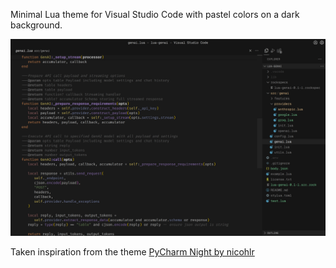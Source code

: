 Minimal Lua theme for Visual Studio Code with pastel colors on a dark background.

![lua_eclipse-vsc_theme-screenshot](https://raw.githubusercontent.com/emilrueh/lua-vsc-theme/refs/heads/main/screenshots/lua-eclipse.png)

Taken inspiration from the theme [PyCharm Night by nicohlr](https://github.com/nicohlr/vscode-pycharm-theme)